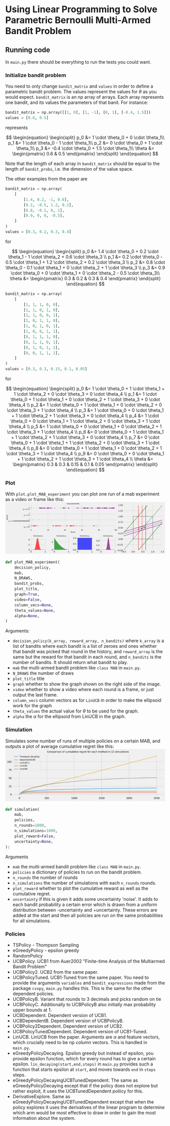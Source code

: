 # Using Linear Programming to Solve Parametric Bernoulli Multi-Armed Bandit Problem

## Running code

In `main.py` there should be everything to run the tests you could want.

### Initialize bandit problem

You need to only change `bandit_matrix` and `values` in order to define a parametric bandit problem. The values represent the values for $\theta$ as you would expect. `bandit_matrix` is an np array of arrays. Each array represents one bandit, and its values the parameters of that banit. For instance:

```python
bandit_matrix = np.array([[1, 0], [1, -1], [0, 1], [-0.4, 1.5]])
values = [0.6, 0.5]
```

represents

$$
\begin{equation}
\begin{split}
    p_0 &= 1 \cdot \theta_0 + 0 \cdot \theta_1\\
    p_1 &= 1 \cdot \theta_0 - 1 \cdot \theta_1\\
    p_2 &= 0 \cdot \theta_0 + 1 \cdot \theta_1\\
    p_3 &= -0.4 \cdot \theta_0 + 1.5 \cdot \theta_1\\
    \theta &= \begin{pmatrix}
        0.6 & 0.5
    \end{pmatrix}
\end{split}
\end{equation}
$$

Note that the length of each array in `bandit_matrix` should be equal to the length of `bandit_probs`, i.e. the dimension of the value space.

The other examples from the paper are

```python
bandit_matrix = np.array(
    [
        [1.4, 0.2, -1, 0.6],
        [0.2, -0.5, 1.2, 0.2],
        [0.8, -0.1, 0, 1],
        [0.9, 0, 0, -0.5],
    ]
)
values = [0.3, 0.2, 0.3, 0.4]
```

for

$$
\begin{equation}
\begin{split}
    p_0 &= 1.4 \cdot \theta_0 + 0.2 \cdot \theta_1 - 1 \cdot \theta_2 + 0.6 \cdot \theta_3 \\
    p_1 &= 0.2 \cdot \theta_0 - 0.5 \cdot \theta_1 + 1.2 \cdot \theta_2 + 0.2 \cdot \theta_3 \\
    p_2 &= 0.8 \cdot \theta_0 - 0.1 \cdot \theta_1 + 0 \cdot \theta_2 + 1 \cdot \theta_3 \\
    p_3 &= 0.9 \cdot \theta_0 + 0 \cdot \theta_1 + 0 \cdot \theta_2 - 0.5 \cdot \theta_3\\
    \theta &= \begin{pmatrix}
        0.3 & 0.2 & 0.3 & 0.4
    \end{pmatrix}
\end{split}
\end{equation}
$$

```python
bandit_matrix = np.array(
    [
        [1, 1, 1, 0, 0],
        [1, 1, 0, 1, 0],
        [1, 1, 0, 0, 1],
        [1, 0, 1, 1, 0],
        [1, 0, 1, 0, 1],
        [1, 0, 0, 1, 1],
        [0, 1, 1, 1, 0],
        [0, 1, 1, 0, 1],
        [0, 1, 0, 1, 1],
        [0, 0, 1, 1, 1],
    ]
)
values = [0.3, 0.3, 0.15, 0.1, 0.05]
```

for

$$
\begin{equation}
\begin{split}
    p_0 &= 1 \cdot \theta_0 + 1 \cdot \theta_1 + 1 \cdot \theta_2 + 0 \cdot \theta_3 + 0 \cdot \theta_4 \\
    p_1 &= 1 \cdot \theta_0 + 1 \cdot \theta_1 + 0 \cdot \theta_2 + 1 \cdot \theta_3 + 0 \cdot \theta_4 \\
    p_2 &= 1 \cdot \theta_0 + 1 \cdot \theta_1 + 0 \cdot \theta_2 + 0 \cdot \theta_3 + 1 \cdot \theta_4  \\
    p_3 &= 1 \cdot \theta_0 + 0 \cdot \theta_1 + 1 \cdot \theta_2 + 1 \cdot \theta_3 + 0 \cdot \theta_4 \\
    p_4 &= 1 \cdot \theta_0 + 0 \cdot \theta_1 + 1 \cdot \theta_2 + 0 \cdot \theta_3 + 1 \cdot \theta_4  \\
    p_5 &= 1 \cdot \theta_0 + 0 \cdot \theta_1 + 0 \cdot \theta_2 + 1 \cdot \theta_3 + 1 \cdot \theta_4 \\
    p_6 &= 0 \cdot \theta_0 + 1 \cdot \theta_1 + 1 \cdot \theta_2 + 1 \cdot \theta_3 + 0 \cdot \theta_4 \\
    p_7 &= 0 \cdot \theta_0 + 1 \cdot \theta_1 + 1 \cdot \theta_2 + 0 \cdot \theta_3 + 1 \cdot \theta_4  \\
    p_8 &= 0 \cdot \theta_0 + 1 \cdot \theta_1 + 0 \cdot \theta_2 + 1 \cdot \theta_3 + 1 \cdot \theta_4 \\
    p_9 &= 0 \cdot \theta_0 + 0 \cdot \theta_1 + 1 \cdot \theta_2 + 1 \cdot \theta_3 + 1 \cdot \theta_4 \\
    \theta &= \begin{pmatrix}
        0.3 & 0.3 & 0.15 & 0.1 & 0.05
    \end{pmatrix}
\end{split}
\end{equation}
$$

### Plot

With `plot.plot_MAB_experiment` you can plot one run of a mab experiment as a video or frame like this:
![plot](img/plot.png)

```python
def plot_MAB_experiment(
    decision_policy,
    mab,
    N_DRAWS,
    bandit_probs,
    plot_title,
    graph=True,
    video=False,
    column_vecs=None,
    theta_values=None,
    alpha=None,
)
```

Arguments:

- `decision_policy(k_array, reward_array, n_bandits)` where `k_array` is a list of bandits where each bandit is a list of zeroes and ones whether that bandit was picked that round in the history, and `reward_array` is the same but the reward for that bandit in each round, and `n_bandits` is the number of bandits. It should return what bandit to play.
- `mab` the multi-armed bandit problem like `class MAB` in `main.py`.
- `N_DRAWS` the number of draws
- `plot_title` title
- `graph` whether to show the graph shown on the right side of the image.
- `video` whether to show a video where each round is a frame, or just output the last frame.
- `column_vecs` column vectors as for `LinUCB` in order to make the ellipsoid work for the graph
- `theta_values` the actual value for $\theta$ to be used for the graph.
- `alpha` the $\alpha$ for the ellipsoid from LinUCB in the graph.

### Simulation

Simulates some number of runs of multiple policies on a certain MAB, and outputs a plot of average cumulative regret like this:
![simulation](img/simulation.png)

```python
def simulation(
    mab,
    policies,
    n_rounds=1000,
    n_simulations=1000,
    plot_reward=False,
    uncertainty=None,
):
```

Arguments

- `mab` the multi-armed bandit problem like `class MAB` in `main.py`.
- `policies` a dictionary of policies to run on the bandit problem.
- `n_rounds` the number of rounds
- `n_simulations` the number of simulations with each `n_rounds` rounds.
- `plot_reward` whether to plot the cumulative reward as well as the cumulative regret.
- `uncertainty` if this is given it adds some uncertainty 'noise'. It adds to each bandit probability a certain error which is drawn from a uniform distribution between -uncertainty and +uncertainty. These errors are added at the start and then all policies are run on the same probabilities for all simulations.

### Policies

- TSPolicy - Thompson Sampling
- eGreedyPolicy - epsilon greedy
- RandomPolicy
- UCBPolicy. UCB1 from Auer2002 "Finite-time Analysis of the Multiarmed Bandit Problem"
- UCBPolicy2. UCB2 from the same paper.
- UCBPolicyTuned. UCB1-Tuned from the same paper. You need to provide the arguments `variables` and `bandit_expressions` made from the package `cvxpy`, `main.py` handles this. This is the same for the other dependent policies.
- UCBPolicyB. Variant that rounds to 3 decimals and picks random on tie
- UCBPolicyC. Additionally to UCBPolicyB also initially max probability upper bounds at 1.
- UCBDependent. Dependent version of UCB1.
- UCBDependentB. Dependent version of UCBPolicyB.
- UCBPolicy2Dependent. Dependent version of UCB2.
- UCBPolicyTunedDependent. Dependent version of UCB1-Tuned.
- LinUCB. LinUCB from the paper. Arguments are $\alpha$ and feature vectors, which crucially need to be np _column_ vectors. This is handled in `main.py`.
- eGreedyPolicyDecaying. Epsilon greedy but instead of epsilon, you provide epsilon function, which for every round has to give a certain epsilon. `lin_decaying(start,end,steps)` in `main.py` provides such a function that starts epsilon at `start`, and moves towards `end` in `steps` steps.
- eGreedyPolicyDecayingUCBTunedDependent. The same as eGreedyPolicyDecaying except that if the policy does not explore but rather exploit, it uses the UCBTunedDependent poliicy for this.
- DerivativeExplore. Same as eGreedyPolicyDecayingUCBTunedDependent except that when the policy explores it uses the derivatives of the linear program to determine which arm would be most effective to draw in order to gain the most information about the system.
